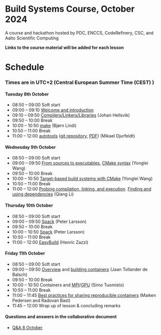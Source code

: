 # Build Systems Course, October 2024

A course and hackathon hosted by PDC, ENCCS, CodeRefinery, CSC, and Aalto Scientific Computing

**Links to the course material will be added for each lesson**

# Schedule
### Times are in UTC+2 (Central European Summer Time (CEST) )

#### Tuesday 8th October

- 08:50 – 09:00 Soft start
- 09:00 – 09:10 [Welcome and introduction](https://github.com/PDC-support/build-systems-course/blob/main/presentations/welcome.pdf)
- 09:10 – 09:50 [Compilers/Linkers/Libraries](https://github.com/PDC-support/comp-link-lib/blob/main/comp-link-lib.pdf) (Johan Hellsvik)
- 09:50 – 10:00 Break
- 10:00 – 10:50 [make](https://coderefinery.github.io/make-lesson/index.html) (Bjørn Lindi)
- 10:50 – 11:00 Break
- 11:00 – 12:00 [autotools](https://github.com/PDC-support/introduction-to-autotools.git) ([git repository](https://github.com/PDC-support/introduction-to-autotools.git), [PDF](https://github.com/PDC-support/introduction-to-autotools/raw/main/README.pdf)) (Mikael Djurfeldt)

#### Wednesday 9th October

- 08:50 – 09:00 Soft start
- 09:00 – 09:50 [From sources to executables](https://enccs.github.io/intro-cmake/hello-cmake/), [CMake syntax](https://enccs.github.io/intro-cmake/cmake-syntax/) (Yonglei Wang)
- 09:50 – 10:00 Break
- 10:00 – 10:50 [Target-based build systems with CMake](https://enccs.github.io/intro-cmake/targets/) (Yonglei Wang)
- 10:50 – 11:00 Break
- 11:00 – 12:00 [Probing compilation, linking, and execution](https://enccs.github.io/intro-cmake/probing/). [Finding and using dependencies](https://enccs.github.io/intro-cmake/dependencies/) (Qiang Li)

#### Thursday 10th October

- 08:50 – 09:00 Soft start
- 09:00 – 09:50 [Spack](https://github.com/PDC-support/build-systems-course/blob/main/presentations/Spack/SpackLecture1.pdf) (Peter Larsson)
- 09:50 – 10:00 Break
- 10:00 – 10:50 [Spack](https://github.com/PDC-support/build-systems-course/blob/main/presentations/Spack/SpackLecture1.pdf) (Peter Larsson)
- 10:50 – 11:00 Break
- 11:00 – 12:00 [EasyBuild](https://github.com/PDC-support/build-systems-course/blob/main/presentations/easybuild/easybuild.pdf)  (Henric Zazzi)

#### Friday 11th October

- 08:50 – 09:00 Soft start
- 09:00 – 09:50 [Overview](https://coderefinery.github.io/hpc-containers/intro_and_motivation/) and [building containers](https://coderefinery.github.io/hpc-containers/building_images/) (Jaan Tollander de Balsch)
- 09:50 – 10:00 Break
- 10:00 – 10:50 Containers and [MPI](https://coderefinery.github.io/hpc-containers/mpi/)/[GPU](https://coderefinery.github.io/hpc-containers/gpus/) (Simo Tuomisto)
- 10:50 – 11:00 Break
- 11:00 – 11:45 [Best practices for sharing reproducible containers](https://coderefinery.github.io/hpc-containers/sharing/) (Maiken Pedersen and Radovan Bast)
- 11:45 – 12:00 Wrap up of lesson & concluding remarks

#### Questions and answers in the collaborative document

- [Q&A 8 October](https://github.com/PDC-support/build-systems-course/blob/main/collaborativedoc/collaborativedoc8oct.md)
